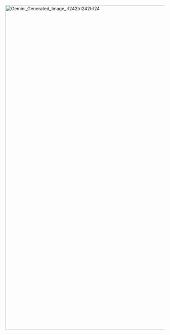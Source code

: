 <img width="1024" height="1024" alt="Gemini_Generated_Image_rl242trl242trl24" src="https://github.com/user-attachments/assets/016691be-284c-4d4f-9b97-86e6f1bba8b9" />
